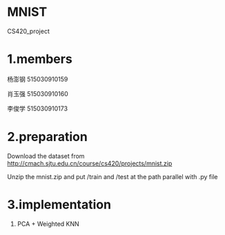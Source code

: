 # MNIST
CS420_project

# 1.members
  杨澎钢 515030910159

  肖玉强 515030910160

  李俊学 515030910173

# 2.preparation
  Download the dataset from http://cmach.sjtu.edu.cn/course/cs420/projects/mnist.zip 
  
  Unzip the mnist.zip and put /train and /test at the path parallel with .py file
  
# 3.implementation
  1. PCA + Weighted KNN
  
